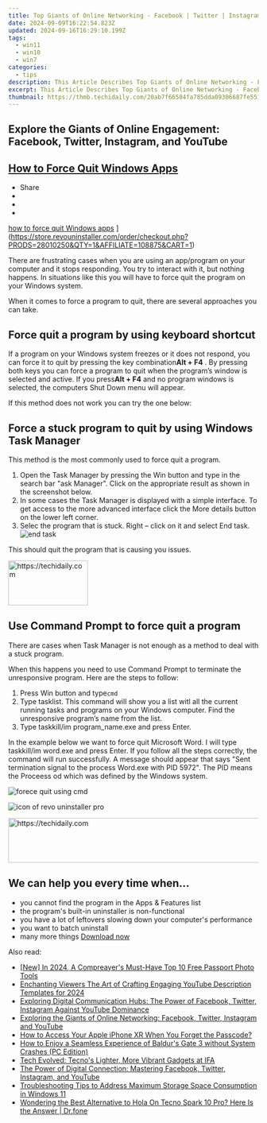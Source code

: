 ```yaml
---
title: Top Giants of Online Networking - Facebook | Twitter | Instagram | YouTube
date: 2024-09-09T16:22:54.823Z
updated: 2024-09-16T16:29:10.199Z
tags:
  - win11
  - win10
  - win7
categories:
  - tips
description: This Article Describes Top Giants of Online Networking - Facebook | Twitter | Instagram | YouTube
excerpt: This Article Describes Top Giants of Online Networking - Facebook | Twitter | Instagram | YouTube
thumbnail: https://thmb.techidaily.com/20ab7f66584fa785dda09306687fe5514b5df7248e5883b6a60111ac7e9c70d6.jpg
---
```


## Explore the Giants of Online Engagement: Facebook, Twitter, Instagram, and YouTube

## [How to Force Quit Windows Apps](https://store.revouninstaller.com/order/checkout.php?PRODS=28010250&QTY=1&AFFILIATE=108875&CART=1)

* Share
* [](http://www.facebook.com/share.php?u=https://www.revouninstaller.com/blog/how-to-force-quit-windows-apps/&title=How+to+Force+Quit+Windows+Apps)
* [](https://twitter.com/intent/tweet?text=How+to+Force+Quit+Windows+Apps&url=https://www.revouninstaller.com/blog/how-to-force-quit-windows-apps/ "Click to share on Twitter")
* [](https://store.revouninstaller.com/order/checkout.php?PRODS=28010250&QTY=1&AFFILIATE=108875&CART=1)

[how to force quit Windows apps](https://f057a20f961f56a72089-b74530d2d26278124f446233f95622ef.ssl.cf1.rackcdn.com/site/blog/force-quit/how-to-force-quit-windows-apps-cover.jpg) ](https://store.revouninstaller.com/order/checkout.php?PRODS=28010250&QTY=1&AFFILIATE=108875&CART=1)

 There are frustrating cases when you are using an app/program on your computer and it stops responding. You try to interact with it, but nothing happens. In situations like this you will have to force quit the program on your Windows system.

 When it comes to force a program to quit, there are several approaches you can take.

## Force quit a program by using keyboard shortcut

 If a program on your Windows system freezes or it does not respond, you can force it to quit by pressing the key combination**Alt + F4** . By pressing both keys you can force a program to quit when the program’s window is selected and active. If you press**Alt + F4** and no program windows is selected, the computers Shut Down menu will appear.

If this method does not work you can try the one below:

## Force a stuck program to quit by using Windows Task Manager

This method is the most commonly used to force quit a program.

1. Open the Task Manager by pressing the Win button and type in the search bar "ask Manager". Click on the appropriate result as shown in the screenshot below.
2. In some cases the Task Manager is displayed with a simple interface. To get access to the more advanced interface click the More details button on the lower left corner.
3. Selec the program that is stuck. Right – click on it and select End task.  
![end task](https://f057a20f961f56a72089-b74530d2d26278124f446233f95622ef.ssl.cf1.rackcdn.com/site%2Fblog%2Fforce-quit%2Fforce-a-stuck-program-to-quit-by-using-windows-task-manager.jpg)

This should quit the program that is causing you issues.

<!-- affiliate ads begin -->
<a href="https://aligracehair.sjv.io/c/5597632/2135396/19272" target="_top" id="2135396">
  <img src="//a.impactradius-go.com/display-ad/19272-2135396" border="0" alt="https://techidaily.com" width="160" height="90"/>
</a>
<img height="0" width="0" src="https://aligracehair.sjv.io/i/5597632/2135396/19272" style="position:absolute;visibility:hidden;" border="0" />
<!-- affiliate ads end -->

## Use Command Prompt to force quit a program

 There are cases when Task Manager is not enough as a method to deal with a stuck program.

 When this happens you need to use Command Prompt to terminate the unresponsive program. Here are the steps to follow:

1. Press Win button and type`cmd`
2. Type tasklist. This command will show you a list witl all the current running tasks and programs on your Windows computer. Find the unresponsive program’s name from the list.
3. Type taskkill/im program\_name.exe and press Enter.

 In the example below we want to force quit Microsoft Word. I will type taskkill/im word.exe and press Enter. If you follow all the steps correctly, the command will run successfully. A message should appear that says "Sent termination signal to the process Word.exe with PID 5972". The PID means the Proceess od which was defined by the Windows system.

![forece quit using cmd](https://f057a20f961f56a72089-b74530d2d26278124f446233f95622ef.ssl.cf1.rackcdn.com/site%2Fblog%2Fforce-quit%2Fuse-command-prompt-to-force-quit-a-program.jpg)

![icon of revo uninstaller pro](https://f057a20f961f56a72089-b74530d2d26278124f446233f95622ef.ssl.cf1.rackcdn.com/site/icons/rup5-64.png)

<!-- affiliate ads begin -->
<a href="https://smilemakers.pxf.io/c/5597632/2123899/26106" target="_top" id="2123899">
  <img src="//a.impactradius-go.com/display-ad/26106-2123899" border="0" alt="https://techidaily.com" width="728" height="90"/>
</a>
<img height="0" width="0" src="https://smilemakers.pxf.io/i/5597632/2123899/26106" style="position:absolute;visibility:hidden;" border="0" />
<!-- affiliate ads end -->

## We can help you every time when…

* you cannot find the program in the Apps & Features list
* the program's built-in uninstaller is non-functional
* you have a lot of leftovers slowing down your computer's performance
* you want to batch uninstall
* many more things
[Download now](https://store.revouninstaller.com/order/checkout.php?PRODS=28010250&QTY=1&AFFILIATE=108875&CART=1)

<ins class="adsbygoogle"
     style="display:block"
     data-ad-format="autorelaxed"
     data-ad-client="ca-pub-7571918770474297"
     data-ad-slot="1223367746"></ins>

<ins class="adsbygoogle"
     style="display:block"
     data-ad-client="ca-pub-7571918770474297"
     data-ad-slot="8358498916"
     data-ad-format="auto"
     data-full-width-responsive="true"></ins>

<span class="atpl-alsoreadstyle">Also read:</span>
<div><ul>
<li><a href="https://fox-links.techidaily.com/new-in-2024-a-compreayers-must-have-top-10-free-passport-photo-tools/"><u>[New] In 2024, A Compreayer's Must-Have Top 10 Free Passport Photo Tools</u></a></li>
<li><a href="https://youtube-video-recordings.techidaily.com/enchanting-viewers-the-art-of-crafting-engaging-youtube-description-templates-for-2024/"><u>Enchanting Viewers The Art of Crafting Engaging YouTube Description Templates for 2024</u></a></li>
<li><a href="https://win-forum.techidaily.com/exploring-digital-communication-hubs-the-power-of-facebook-twitter-instagram-against-youtube-dominance/"><u>Exploring Digital Communication Hubs: The Power of Facebook, Twitter, Instagram Against YouTube Dominance</u></a></li>
<li><a href="https://win-forum.techidaily.com/1722915373130-exploring-the-giants-of-online-networking-facebook-twitter-instagram-and-youtube/"><u>Exploring the Giants of Online Networking: Facebook, Twitter, Instagram and YouTube</u></a></li>
<li><a href="https://ios-unlock.techidaily.com/how-to-access-your-apple-iphone-xr-when-you-forget-the-passcode-by-drfone-ios/"><u>How to Access Your Apple iPhone XR When You Forget the Passcode?</u></a></li>
<li><a href="https://win-answers.techidaily.com/how-to-enjoy-a-seamless-experience-of-baldurs-gate-3-without-system-crashes-pc-edition/"><u>How to Enjoy a Seamless Experience of Baldur's Gate 3 without System Crashes (PC Edition)</u></a></li>
<li><a href="https://games-able.techidaily.com/tech-evolved-tecnos-lighter-more-vibrant-gadgets-at-ifa/"><u>Tech Evolved: Tecno's Lighter, More Vibrant Gadgets at IFA</u></a></li>
<li><a href="https://win-forum.techidaily.com/the-power-of-digital-connection-mastering-facebook-twitter-instagram-and-youtube/"><u>The Power of Digital Connection: Mastering Facebook, Twitter, Instagram, and YouTube</u></a></li>
<li><a href="https://win-forum.techidaily.com/troubleshooting-tips-to-address-maximum-storage-space-consumption-in-windows-11/"><u>Troubleshooting Tips to Address Maximum Storage Space Consumption in Windows 11</u></a></li>
<li><a href="https://fake-location.techidaily.com/wondering-the-best-alternative-to-hola-on-tecno-spark-10-pro-here-is-the-answer-drfone-by-drfone-virtual-android/"><u>Wondering the Best Alternative to Hola On Tecno Spark 10 Pro? Here Is the Answer | Dr.fone</u></a></li>
</ul></div>

